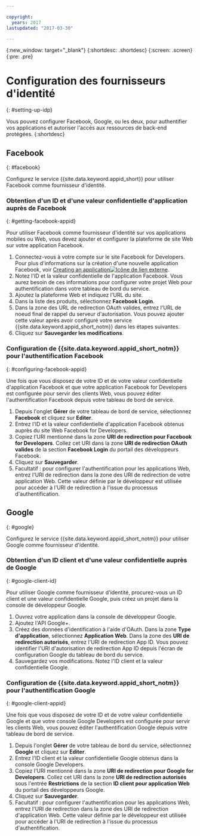```yaml
---

copyright:
  years: 2017
lastupdated: "2017-03-30"

---
```


{:new_window: target="_blank"}
{:shortdesc: .shortdesc}
{:screen: .screen}
{:pre: .pre}

# Configuration des fournisseurs d'identité
{: #setting-up-idp}

Vous pouvez configurer Facebook, Google, ou les deux, pour authentifier vos applications et autoriser l'accès aux ressources de back-end protégées.
{:shortdesc}


## Facebook
{: #facebook}

Configurez le service {{site.data.keyword.appid_short}} pour utiliser Facebook comme fournisseur d'identité.

<!--- ### Sequence diagram
{: #facebook-sequence-diagram}--->

### Obtention d'un ID et d'une valeur confidentielle d'application auprès de Facebook
{: #getting-facebook-appid}

Pour utiliser Facebook comme fournisseur d'identité sur vos applications mobiles ou Web, vous devez ajouter et configurer la plateforme de site Web sur votre application Facebook.

1. Connectez-vous à votre compte sur le site Facebook for Developers. Pour plus d'informations sur la création d'une nouvelle application Facebook, voir <a href="https://developers.facebook.com/docs/apps/register" target="_blank">Creating an application<img src="../../icons/launch-glyph.svg" alt="Icône de lien externe"></a>.
2. Notez l'ID et la valeur confidentielle de l'application Facebook. Vous aurez besoin de ces informations pour configurer votre projet Web pour authentification dans votre tableau de bord du service.
3. Ajoutez la plateforme Web et indiquez l'URL du site.
4. Dans la liste des produits, sélectionnez **Facebook Login**.
5. Dans la zone des URL de redirection OAuth valides, entrez l'URL de noeud final de rappel du serveur d'autorisation. Vous pouvez ajouter cette valeur après avoir configuré votre service {{site.data.keyword.appid_short_notm}} dans les étapes suivantes.
6. Cliquez sur **Sauvegarder les modifications**.

### Configuration de {{site.data.keyword.appid_short_notm}} pour l'authentification Facebook
{: #configuring-facebook-appid}

Une fois que vous disposez de votre ID et de votre valeur confidentielle d'application Facebook et que votre application Facebook for Developers est configurée pour servir des clients Web, vous pouvez éditer l'authentification Facebook depuis votre tableau de bord de service.

1. Depuis l'onglet **Gérer** de votre tableau de bord de service, sélectionnez **Facebook** et cliquez sur **Editer**.
2. Entrez l'ID et la valeur confidentielle d'application Facebook obtenus auprès du site Web Facebook for Developers.
3. Copiez l'URI mentionné dans la zone **URI de redirection pour Facebook for Developers**. Collez cet URI dans la zone **URI de redirection OAuth valides** de la section **Facebook Login** du portail des développeurs Facebook.
4. Cliquez sur **Sauvegarder**.
5. Facultatif : pour configurer l'authentification pour les applications Web, entrez l'URI de redirection dans la zone des URI de redirection de votre application Web. Cette valeur définie par le développeur est utilisée pour accéder à l'URI de redirection à l'issue du processus d'authentification.


## Google
{: #google}

Configurez le service {{site.data.keyword.appid_short_notm}} pour utiliser Google comme fournisseur d'identité.

<!--- ### Sequence diagram
{: #google-sequence-diagram}--->

### Obtention d'un ID client et d'une valeur confidentielle auprès de Google
{: #google-client-id}

Pour utiliser Google comme fournisseur d'identité, procurez-vous un ID client et une valeur confidentielle Google, puis créez un projet dans la console de développeur Google.

1. Ouvrez votre application dans la console de développeur Google.
2. Ajoutez l'API Google+.
3. Créez des données d'identification à l'aide d'OAuth. Dans la zone **Type d'application**, sélectionnez **Application Web**. Dans la zone des **URI de redirection autorisés**, entrez l'URI de redirection App ID. Vous pouvez identifier l'URI d'autorisation de redirection App ID depuis l'écran de configuration Google du tableau de bord du service.
4. Sauvegardez vos modifications. Notez l'ID client et la valeur confidentielle Google.




### Configuration de {{site.data.keyword.appid_short_notm}} pour l'authentification Google
{: #google-client-appid}

Une fois que vous disposez de votre ID et de votre valeur confidentielle Google et que votre console Google Developers est configurée pour servir les clients Web, vous pouvez éditer l'authentification Google depuis votre tableau de bord de service.

1. Depuis l'onglet **Gérer** de votre tableau de bord du service, sélectionnez **Google** et cliquez sur **Editer**.
3. Entrez l'ID client et la valeur confidentielle Google obtenus dans la console Google Developers.
4. Copiez l'URI mentionné dans la zone **URI de redirection pour Google for Developers**. Collez cet URI dans la zone **URI de redirection autorisés** sous l'entrée **Restrictions** de la section **ID client pour application Web** du portail des développeurs Google.
5. Cliquez sur **Sauvegarder**.
6. Facultatif : pour configurer l'authentification pour les applications Web, entrez l'URI de redirection dans la zone des URI de redirection d'application Web. Cette valeur définie par le développeur est utilisée pour accéder à l'URI de redirection à l'issue du processus d'authentification.



<!---[## Bring your own OAuth2/OIDC identity provider
{: #oauth2}

### About
{: #oauth2-about}
### Sequence diagram
{: #oauth2-sequence-diagram}
### Configuring AppID for BYOIDP OAuth2 authentication
{: #oauth2-appid} SHAWNA: Is this Interconnect?]--->

